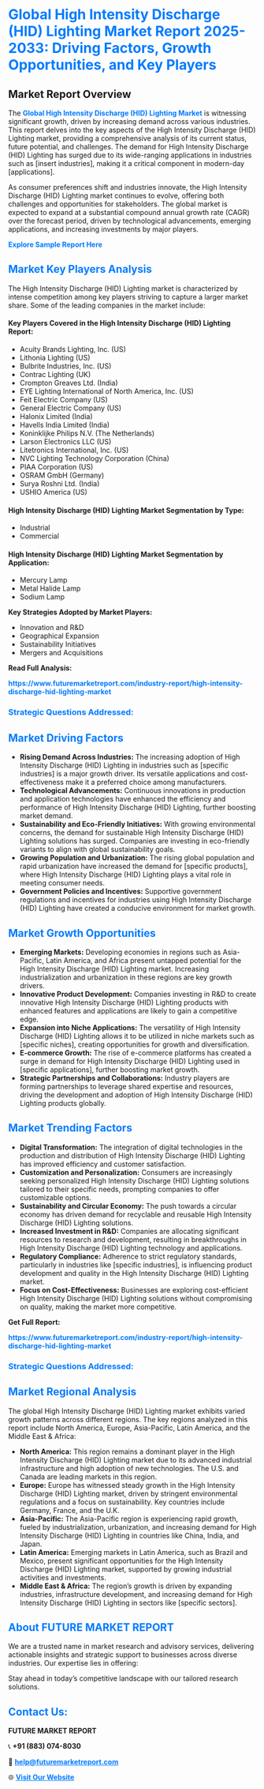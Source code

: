 <h1 style="color: #007BFF;">Global High Intensity Discharge (HID) Lighting Market Report 2025-2033: Driving Factors, Growth Opportunities, and Key Players</h1>

<section id="overview">
<h2>Market Report Overview</h2>
<p>The <a href="https://www.futuremarketreport.com/industry-report/high-intensity-discharge-hid-lighting-market" style="color: #007BFF; text-decoration: none;"><strong>Global High Intensity Discharge (HID) Lighting Market</strong></a> is witnessing significant growth, driven by increasing demand across various industries. This report delves into the key aspects of the High Intensity Discharge (HID) Lighting market, providing a comprehensive analysis of its current status, future potential, and challenges. The demand for High Intensity Discharge (HID) Lighting has surged due to its wide-ranging applications in industries such as [insert industries], making it a critical component in modern-day [applications].</p>
<p>As consumer preferences shift and industries innovate, the High Intensity Discharge (HID) Lighting market continues to evolve, offering both challenges and opportunities for stakeholders. The global market is expected to expand at a substantial compound annual growth rate (CAGR) over the forecast period, driven by technological advancements, emerging applications, and increasing investments by major players.</p>
</section>

<section id="overview">
<p><a href="https://www.futuremarketreport.com/request-sample/reportId=85608" style="color: #007BFF; text-decoration: none;"><strong>Explore Sample Report Here</strong></a></p>
</section>

<section id="key-players">
<h2 style="color: #007BFF;">Market Key Players Analysis</h2>
<p>The High Intensity Discharge (HID) Lighting market is characterized by intense competition among key players striving to capture a larger market share. Some of the leading companies in the market include:</p>
<h4>Key Players Covered in the High Intensity Discharge (HID) Lighting Report:</h4>
<ul><li>Acuity Brands Lighting, Inc. (US)</li><li>Lithonia Lighting (US)</li><li>Bulbrite Industries, Inc. (US)</li><li>Contrac Lighting (UK)</li><li>Crompton Greaves Ltd. (India)</li><li>EYE Lighting International of North America, Inc. (US)</li><li>Feit Electric Company (US)</li><li>General Electric Company (US)</li><li>Halonix Limited (India)</li><li>Havells India Limited (India)</li><li>Koninklijke Philips N.V. (The Netherlands)</li><li>Larson Electronics LLC (US)</li><li>Litetronics International, Inc. (US)</li><li>NVC Lighting Technology Corporation (China)</li><li>PIAA Corporation (US)</li><li>OSRAM GmbH (Germany)</li><li>Surya Roshni Ltd. (India)</li><li>USHIO America (US)</li></ul>
<h4>High Intensity Discharge (HID) Lighting Market Segmentation by Type:</h4>
<ul><li>Industrial</li><li>Commercial</li></ul>

<h4>High Intensity Discharge (HID) Lighting Market Segmentation by Application:</h4>
<ul><li>Mercury Lamp</li><li>Metal Halide Lamp</li><li>Sodium Lamp</li></ul>
<p><strong>Key Strategies Adopted by Market Players:</strong></p>
<ul>
<li>Innovation and R&D</li>
<li>Geographical Expansion</li>
<li>Sustainability Initiatives</li>
<li>Mergers and Acquisitions</li>
</ul>
</section>

<section>
<p><strong>Read Full Analysis: </strong></p><a href="https://www.futuremarketreport.com/industry-report/high-intensity-discharge-hid-lighting-market" style="color: #007BFF; text-decoration: none;"><strong>https://www.futuremarketreport.com/industry-report/high-intensity-discharge-hid-lighting-market</strong></a>
<h3 style="color: #007BFF;">Strategic Questions Addressed:</h3>
</section>

<section id="driving-factors">
<h2 style="color: #007BFF;">Market Driving Factors</h2>
<ul>
<li><strong>Rising Demand Across Industries:</strong> The increasing adoption of High Intensity Discharge (HID) Lighting in industries such as [specific industries] is a major growth driver. Its versatile applications and cost-effectiveness make it a preferred choice among manufacturers.</li>
<li><strong>Technological Advancements:</strong> Continuous innovations in production and application technologies have enhanced the efficiency and performance of High Intensity Discharge (HID) Lighting, further boosting market demand.</li>
<li><strong>Sustainability and Eco-Friendly Initiatives:</strong> With growing environmental concerns, the demand for sustainable High Intensity Discharge (HID) Lighting solutions has surged. Companies are investing in eco-friendly variants to align with global sustainability goals.</li>
<li><strong>Growing Population and Urbanization:</strong> The rising global population and rapid urbanization have increased the demand for [specific products], where High Intensity Discharge (HID) Lighting plays a vital role in meeting consumer needs.</li>
<li><strong>Government Policies and Incentives:</strong> Supportive government regulations and incentives for industries using High Intensity Discharge (HID) Lighting have created a conducive environment for market growth.</li>
</ul>
</section>

<section id="growth-opportunities">
<h2 style="color: #007BFF;">Market Growth Opportunities</h2>
<ul>
<li><strong>Emerging Markets:</strong> Developing economies in regions such as Asia-Pacific, Latin America, and Africa present untapped potential for the High Intensity Discharge (HID) Lighting market. Increasing industrialization and urbanization in these regions are key growth drivers.</li>
<li><strong>Innovative Product Development:</strong> Companies investing in R&D to create innovative High Intensity Discharge (HID) Lighting products with enhanced features and applications are likely to gain a competitive edge.</li>
<li><strong>Expansion into Niche Applications:</strong> The versatility of High Intensity Discharge (HID) Lighting allows it to be utilized in niche markets such as [specific niches], creating opportunities for growth and diversification.</li>
<li><strong>E-commerce Growth:</strong> The rise of e-commerce platforms has created a surge in demand for High Intensity Discharge (HID) Lighting used in [specific applications], further boosting market growth.</li>
<li><strong>Strategic Partnerships and Collaborations:</strong> Industry players are forming partnerships to leverage shared expertise and resources, driving the development and adoption of High Intensity Discharge (HID) Lighting products globally.</li>
</ul>
</section>

<section id="trending-factors">
<h2 style="color: #007BFF;">Market Trending Factors</h2>
<ul>
<li><strong>Digital Transformation:</strong> The integration of digital technologies in the production and distribution of High Intensity Discharge (HID) Lighting has improved efficiency and customer satisfaction.</li>
<li><strong>Customization and Personalization:</strong> Consumers are increasingly seeking personalized High Intensity Discharge (HID) Lighting solutions tailored to their specific needs, prompting companies to offer customizable options.</li>
<li><strong>Sustainability and Circular Economy:</strong> The push towards a circular economy has driven demand for recyclable and reusable High Intensity Discharge (HID) Lighting solutions.</li>
<li><strong>Increased Investment in R&D:</strong> Companies are allocating significant resources to research and development, resulting in breakthroughs in High Intensity Discharge (HID) Lighting technology and applications.</li>
<li><strong>Regulatory Compliance:</strong> Adherence to strict regulatory standards, particularly in industries like [specific industries], is influencing product development and quality in the High Intensity Discharge (HID) Lighting market.</li>
<li><strong>Focus on Cost-Effectiveness:</strong> Businesses are exploring cost-efficient High Intensity Discharge (HID) Lighting solutions without compromising on quality, making the market more competitive.</li>
</ul>
</section>

<section>
<p><strong>Get Full Report: </strong></p><a href="https://www.futuremarketreport.com/industry-report/high-intensity-discharge-hid-lighting-market" style="color: #007BFF; text-decoration: none;"><strong>https://www.futuremarketreport.com/industry-report/high-intensity-discharge-hid-lighting-market</strong></a>
<h3 style="color: #007BFF;">Strategic Questions Addressed:</h3>
</section>


<section id="regional-analysis">
<h2 style="color: #007BFF;">Market Regional Analysis</h2>
<p>The global High Intensity Discharge (HID) Lighting market exhibits varied growth patterns across different regions. The key regions analyzed in this report include North America, Europe, Asia-Pacific, Latin America, and the Middle East & Africa:</p>
<ul>
<li><strong>North America:</strong> This region remains a dominant player in the High Intensity Discharge (HID) Lighting market due to its advanced industrial infrastructure and high adoption of new technologies. The U.S. and Canada are leading markets in this region.</li>
<li><strong>Europe:</strong> Europe has witnessed steady growth in the High Intensity Discharge (HID) Lighting market, driven by stringent environmental regulations and a focus on sustainability. Key countries include Germany, France, and the U.K.</li>
<li><strong>Asia-Pacific:</strong> The Asia-Pacific region is experiencing rapid growth, fueled by industrialization, urbanization, and increasing demand for High Intensity Discharge (HID) Lighting in countries like China, India, and Japan.</li>
<li><strong>Latin America:</strong> Emerging markets in Latin America, such as Brazil and Mexico, present significant opportunities for the High Intensity Discharge (HID) Lighting market, supported by growing industrial activities and investments.</li>
<li><strong>Middle East & Africa:</strong> The region’s growth is driven by expanding industries, infrastructure development, and increasing demand for High Intensity Discharge (HID) Lighting in sectors like [specific sectors].</li>
</ul>
</section>

<footer>
<h2 style="color: #007BFF;">About FUTURE MARKET REPORT</h2>
<p>We are a trusted name in market research and advisory services, delivering actionable insights and strategic support to businesses across diverse industries. Our expertise lies in offering:</p>

<p>Stay ahead in today’s competitive landscape with our tailored research solutions.</p>

<h2 style="color: #007BFF;">Contact Us:</h2>
<p><strong>FUTURE MARKET REPORT</strong></p>
<p>📞 <strong>+91 (883) 074-8030</strong></p>
<p>📧 <strong><a href="mailto:help@futuremarketreport.com" style="color: #007BFF;">help@futuremarketreport.com</a></strong></p>
<p>🌐 <strong><a href="https://www.futuremarketreport.com/" style="color: #007BFF;">Visit Our Website</a></strong></p>
</footer>